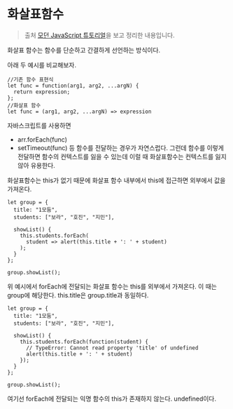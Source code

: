 # 화살표함수

> 출처 [모던 JavaScript 튜토리얼](https://ko.javascript.info/)을 보고 정리한 내용입니다.

화살표 함수는 함수를 단순하고 간결하게 선언하는 방식이다.

아래 두 예시를 비교해보자.

```
//기존 함수 표현식
let func = function(arg1, arg2, ...argN) {
  return expression;
};
//화살표 함수
let func = (arg1, arg2, ...argN) => expression

```

자바스크립트를 사용하면

-   arr.forEach(func)
-   setTimeout(func) 등 함수를 전달하는 경우가 자연스럽다. 그런데 함수를 이렇게 전달하면 함수의 컨텍스트를 잃을 수 있는데 이럴 때 화살표함수는 컨텍스트를 잃지 않아 유용한다.

화살표함수는 this가 없기 때문에 화살표 함수 내부에서 this에 접근하면 외부에서 값을 가져온다.

```
let group = {
  title: "1모둠",
  students: ["보라", "호진", "지민"],

  showList() {
    this.students.forEach(
      student => alert(this.title + ': ' + student)
    );
  }
};

group.showList();
```

위 예시에서 forEach에 전달되는 화살표 함수는 this를 외부에서 가져온다. 이 때는 group에 해당한다. this.title은 group.title과 동일하다.

```
let group = {
  title: "1모둠",
  students: ["보라", "호진", "지민"],

  showList() {
    this.students.forEach(function(student) {
      // TypeError: Cannot read property 'title' of undefined
      alert(this.title + ': ' + student)
    });
  }
};

group.showList();
```

여기선 forEach에 전달되는 익명 함수의 this가 존재하지 않는다. undefined이다.
